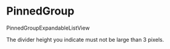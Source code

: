 # PinnedGroup
PinnedGroupExpandableListView

The divider height you indicate must not be large than 3 pixels.
